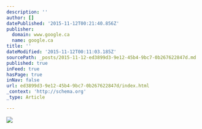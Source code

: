 ```yaml
---
description: ''
author: []
datePublished: '2015-11-12T00:21:40.856Z'
publisher:
  domain: www.google.ca
  name: google.ca
title: ''
dateModified: '2015-11-12T00:11:03.185Z'
sourcePath: _posts/2015-11-12-ed3899d3-9e12-45b4-9bc7-0b267622847d.md
published: true
inFeed: true
hasPage: true
inNav: false
url: ed3899d3-9e12-45b4-9bc7-0b267622847d/index.html
_context: 'http://schema.org'
_type: Article

---
```

![](chrome-search://thumb2/https://pbs.twimg.com/media/CTI_RMAWIAAoUpq.jpg:large)